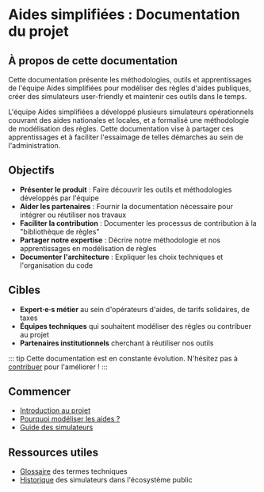 # Aides simplifiées : Documentation du projet

## À propos de cette documentation

Cette documentation présente les méthodologies, outils et apprentissages de l'équipe Aides simplifiées pour modéliser des règles d'aides publiques, créer des simulateurs user-friendly et maintenir ces outils dans le temps.

L'équipe Aides simplifiées a développé plusieurs simulateurs opérationnels couvrant des aides nationales et locales, et a formalisé une méthodologie de modélisation des règles. Cette documentation vise à partager ces apprentissages et à faciliter l'essaimage de telles démarches au sein de l'administration.

## Objectifs

- **Présenter le produit** : Faire découvrir les outils et méthodologies développés par l'équipe
- **Aider les partenaires** : Fournir la documentation nécessaire pour intégrer ou réutiliser nos travaux  
- **Faciliter la contribution** : Documenter les processus de contribution à la "bibliothèque de règles"
- **Partager notre expertise** : Décrire notre méthodologie et nos apprentissages en modélisation de règles
- **Documenter l'architecture** : Expliquer les choix techniques et l'organisation du code

## Cibles

- **Expert·e·s métier** au sein d'opérateurs d'aides, de tarifs solidaires, de taxes
- **Équipes techniques** qui souhaitent modéliser des règles ou contribuer au projet
- **Partenaires institutionnels** cherchant à réutiliser nos outils

::: tip
Cette documentation est en constante évolution. N'hésitez pas à [contribuer](https://github.com/betagouv/aides-simplifiees-docs) pour l'améliorer !
:::

## Commencer

- [Introduction au projet](/introduction)
- [Pourquoi modéliser les aides ?](/pourquoi)
- [Guide des simulateurs](/simulateurs/)

## Ressources utiles

- [Glossaire](/glossaire) des termes techniques
- [Historique](/historique) des simulateurs dans l'écosystème public

